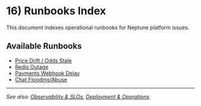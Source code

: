 # 16) Runbooks Index

This document indexes operational runbooks for Neptune platform issues.

## Available Runbooks

* [Price Drift / Odds Stale](../ops/runbooks/price-drift.md)
* [Redis Outage](../ops/runbooks/redis-outage.md)
* [Payments Webhook Delay](../ops/runbooks/payments-webhook-delay.md)
* [Chat Flooding/Abuse](../ops/runbooks/chat-flooding.md)

---

_See also: [Observability & SLOs](./100-observability-and-slos.md), [Deployment & Operations](./130-deployment-and-operations.md)_
